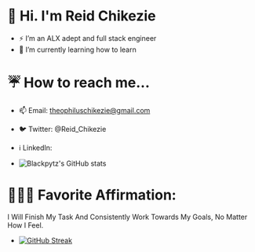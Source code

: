 # 👋 Hi. I'm Reid Chikezie
- ⚡ I’m an ALX adept and full stack engineer
- 🌱 I’m currently learning how to learn
# ☔ How to reach me...
-  📫 Email: theophiluschikezie@gmail.com
-  🐦 Twitter: @Reid_Chikezie
-  ℹ️ LinkedIn: 

- ![Blackpytz's GitHub stats](https://github-readme-stats.vercel.app/api?username=Blackpytz&theme=great-gatsby&show_icons=true)

# 🧘🏽‍♀️ Favorite Affirmation: 
I Will Finish My Task And Consistently Work Towards My Goals, No Matter How I Feel.
- [![GitHub Streak](https://streak-stats.demolab.com?user=Blackpytz&theme=great-gatsby)](https://git.io/streak-stats)
<!---
Blackpytz/Blackpytz is a ✨ special ✨ repository because its `README.md` (this file) appears on your GitHub profile.
You can click the Preview link to take a look at your changes.
--->
